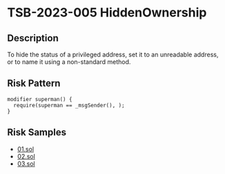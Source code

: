 
# TSB-2023-005 HiddenOwnership
## Description

To hide the status of a privileged address, set it to an unreadable address, or to name it using a non-standard method.

## Risk Pattern

```solidity
modifier superman() {
  require(superman == _msgSender(), );
}
```

## Risk Samples
 
- [01.sol](https://github.com/cryptousersecurity/token-security-benchmark/blob/main/src/TSB-2023-005/samples/01.sol) 
- [02.sol](https://github.com/cryptousersecurity/token-security-benchmark/blob/main/src/TSB-2023-005/samples/02.sol) 
- [03.sol](https://github.com/cryptousersecurity/token-security-benchmark/blob/main/src/TSB-2023-005/samples/03.sol)
